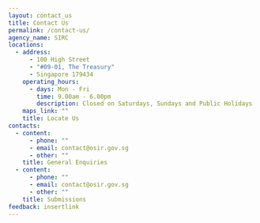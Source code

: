 ```yaml
---
layout: contact_us
title: Contact Us
permalink: /contact-us/
agency_name: SIRC
locations:
  - address:
      - 100 High Street
      - "#09-01, The Treasury"
      - Singapore 179434
    operating_hours:
      - days: Mon - Fri
        time: 9.00am - 6.00pm
        description: Closed on Saturdays, Sundays and Public Holidays
    maps_link: ""
    title: Locate Us
contacts:
  - content:
      - phone: ""
      - email: contact@osir.gov.sg
      - other: ""
    title: General Enquiries
  - content:
      - phone: ""
      - email: contact@osir.gov.sg
      - other: ""
    title: Submissions
feedback: insertlink
---
```


